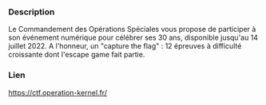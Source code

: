 ### Description
Le Commandement des Opérations Spéciales vous propose de participer à son événement numérique pour célébrer ses 30 ans, disponible jusqu'au 14 juillet 2022. A l'honneur, un "capture the flag" : 12 épreuves à difficulté croissante dont l'escape game fait partie. 

### Lien
https://ctf.operation-kernel.fr/
